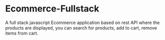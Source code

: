 # Ecommerce-Fullstack
A full stack javascript Ecommerce application based on rest API where the products are displayed, you can search for products, add to cart, remove items from cart.

